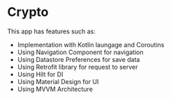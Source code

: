 # Crypto
This app has features such as:
- Implementation with Kotlin laungage and Coroutins
- Using Navigation Component for navigation
- Using Datastore Preferences for save data
- Using Retrofit library for request to server
- Using Hilt for DI
- Using Material Design for UI
- Using MVVM Architecture
